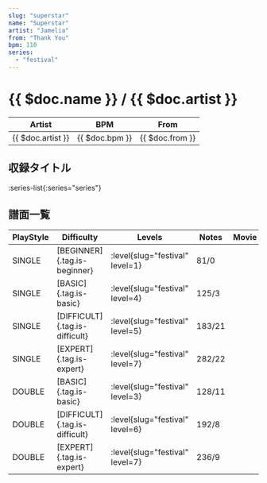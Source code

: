 ```yaml
---
slug: "superstar"
name: "Superstar"
artist: "Jamelia"
from: "Thank You"
bpm: 110
series:
  - "festival"
---
```


# {{ $doc.name }} / {{ $doc.artist }}

|Artist|BPM|From|
|------|---|----|
|{{ $doc.artist }}|{{ $doc.bpm }}|{{ $doc.from }}|

## 収録タイトル

:series-list{:series="series"}

## 譜面一覧

|PlayStyle|Difficulty|Levels|Notes|Movie|
|---------|----------|------|-----|-----|
|SINGLE|[BEGINNER]{.tag.is-beginner}|<div class="field is-grouped is-grouped-multiline"> :level{slug="festival" level=1}</div>|81/0||
|SINGLE|[BASIC]{.tag.is-basic}|<div class="field is-grouped is-grouped-multiline"> :level{slug="festival" level=4}</div>|125/3||
|SINGLE|[DIFFICULT]{.tag.is-difficult}|<div class="field is-grouped is-grouped-multiline"> :level{slug="festival" level=5}</div>|183/21||
|SINGLE|[EXPERT]{.tag.is-expert}|<div class="field is-grouped is-grouped-multiline"> :level{slug="festival" level=7}</div>|282/22||
|DOUBLE|[BASIC]{.tag.is-basic}|<div class="field is-grouped is-grouped-multiline"> :level{slug="festival" level=3}</div>|128/11||
|DOUBLE|[DIFFICULT]{.tag.is-difficult}|<div class="field is-grouped is-grouped-multiline"> :level{slug="festival" level=6}</div>|192/8||
|DOUBLE|[EXPERT]{.tag.is-expert}|<div class="field is-grouped is-grouped-multiline"> :level{slug="festival" level=7}</div>|236/9||
